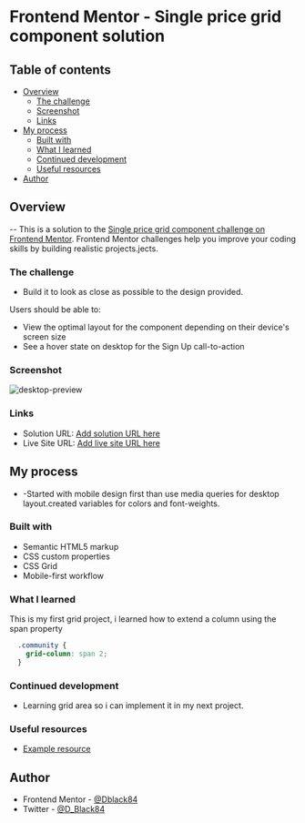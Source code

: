 # Frontend Mentor - Single price grid component solution

 

## Table of contents

- [Overview](#overview)
  - [The challenge](#the-challenge)
  - [Screenshot](#screenshot)
  - [Links](#links)
- [My process](#my-process)
  - [Built with](#built-with)
  - [What I learned](#what-i-learned)
  - [Continued development](#continued-development)
  - [Useful resources](#useful-resources)
- [Author](#author)




## Overview

-- This is a solution to the [Single price grid component challenge on Frontend Mentor](https://www.frontendmentor.io/challenges/single-price-grid-component-5ce41129d0ff452fec5abbbc). Frontend Mentor challenges help you improve your coding skills by building realistic projects.jects. 

### The challenge

- Build it to look as close as possible to the design provided.

Users should be able to:

- View the optimal layout for the component depending on their device's screen size
- See a hover state on desktop for the Sign Up call-to-action

### Screenshot

![desktop-preview](https://user-images.githubusercontent.com/49578782/142773409-e1843ff3-6b98-4eac-83be-4f35dbf1e106.jpg)


### Links

- Solution URL: [Add solution URL here](https://www.frontendmentor.io/solutions/single-price-grid-component-cGmcEIHAH)
- Live Site URL: [Add live site URL here](https://zeerobit.github.io/Single-price-grid/)

## My process

- -Started with mobile design first than use media queries for desktop layout.created variables for colors and font-weights.

### Built with

- Semantic HTML5 markup
- CSS custom properties
- CSS Grid
- Mobile-first workflow



### What I learned

This is my first grid project, i learned how to extend a column using the span property


```css
  .community {
    grid-column: span 2;
  }
```


### Continued development

- Learning grid area so i can implement it in my next project.
 

### Useful resources

- [Example resource ](https://developer.mozilla.org/en-US/) 


## Author

- Frontend Mentor - [@Dblack84](https://www.frontendmentor.io/profile/Dblack84)
- Twitter - [@D_Black84](https://www.twitter.com/D_Black84)


